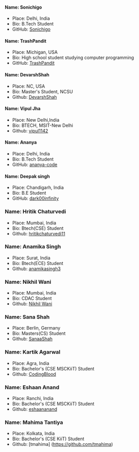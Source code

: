 #### Name: Sonichigo

 - Place: Delhi, India
 - Bio: B.Tech Student
 - GitHub: [Sonichigo](https://github.com/sonichigo)
#### Name: TrashPandit

 - Place: Michigan, USA
 - Bio: High school student studying computer programming
 - GitHub: [TrashPandit](https://github.com/trashpandit)

#### Name: DevarshShah

 - Place: NC, USA
 - Bio: Master's Student, NCSU
 - Github: [DevarshShah](https://github.com/devarshshah15)

 #### Name: Vipul Jha

 - Place: New Delhi,India
 - Bio: BTECH, MSIT-New Delhi
 - Github: [vipul1142](https://github.com/vipul1142)

 #### Name: Ananya

 - Place: Delhi, India
 - Bio: B.Tech Student
 - GitHub: [ananya-code](https://github.com/ananya-code)

 #### Name: Deepak singh

 - Place: Chandigarh, India
 - Bio: B.E Student
 - GitHub: [dark00infinity](https://github.com/dark00infinity)
 
 ### Name: Hritik Chaturvedi
 
 - Place: Mumbai, India
 - Bio: Btech(CSE) Student
 - Github: [hritikchaturvedi11](https://github.com/hritikchaturvedi11)
 
 ### Name: Anamika Singh
 
 - Place: Surat, India
 - Bio: Btech(ECE) Student
 - Github: [anamikasingh3](https://github.com/anamikasingh3)
 
  ### Name: Nikhil Wani
 
 - Place: Mumbai, India
 - Bio: CDAC Student
 - Github: [Nikhil Wani](https://github.com/Nikhil-Wani)
 
  ### Name: Sana Shah
 
 - Place: Berlin, Germany
 - Bio: Masters(CS) Student
 - Github: [SanaaShah](https://github.com/SanaaShah) 

  ### Name: Kartik Agarwal
 
 - Place: Agra, India
 - Bio: Bachelor's (CSE MSCKiiT) Student 
 - Github: [CodingBlood](https://github.com/CodingBlood)


  ### Name: Eshaan Anand
 
 - Place: Ranchi, India
 - Bio: Bachelor's (CSE MSCKiiT) Student 
 - Github: [eshaananand](https://github.com/eshaananand)

  ### Name: Mahima Tantiya
 
 - Place: Kolkata, India
 - Bio: Bachelor's (CSE KiiT) Student 
 - Github: [tmahima] (https://github.com/tmahima)
